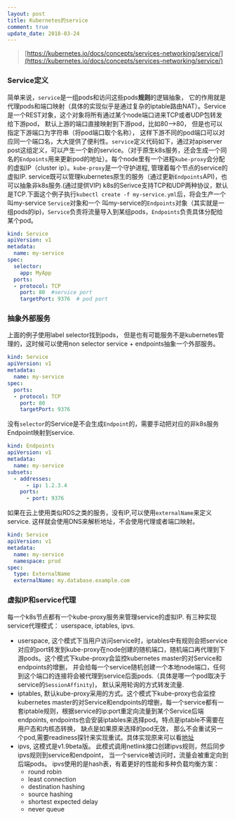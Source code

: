 ```yaml
---
layout: post
title: Kubernetes的service
comment: true
update_date: 2018-03-24
---
```

> [https://kubernetes.io/docs/concepts/services-networking/service/](https://kubernetes.io/docs/concepts/services-networking/service/)

### Service定义
简单来说，`service`是一组pods和访问这些pods**规则**的逻辑抽象， 它的作用就是代理pods和端口映射（具体的实现似乎是通过复杂的iptable路由NAT）。Service是一个REST对象，这个对象将所有通过某个node端口进来TCP或者UDP包转发给下游pod， 默认上游的端口直接映射到下游pod，比如80—>80，
但是也可以指定下游端口为字符串（将pod端口取个名称）， 这样下游不同的pod端口可以对应同一个端口名，大大提供了便利性。`service`定义代码如下，通过对apiserver post这组定义，可以产生一个新的service。（对于原生k8s服务，还会生成一个同名的`Endpoints`用来更新pod的地址）。每个node里有一个进程`kube-proxy`会分配的虚拟IP（cluster ip）。`kube-proxy`是一个守护进程, 管理着每个节点的service的虚拟IP. service既可以管理kubernetes原生的服务（通过更新`Endpoints`API)，也可以抽象非k8s服务.(通过提供VIP)
k8s的Serivce支持TCP和UDP两种协议，默认是TCP.下面这个例子执行`kubectl create -f my-service.yml`后，将会生产一个叫my-service `Service`对象和一个
叫my-service的`Endpoints`对象（其实就是一组pods的ip)，`Service`负责将流量导入到某组pods，`Endpoints`负责具体分配给某个pod。
```yaml
kind: Service
apiVersion: v1
metadata:
  name: my-service
spec:
  selector:
    app: MyApp
  ports:
  - protocol: TCP
    port: 80  #service port
    targetPort: 9376  # pod port
```

### 抽象外部服务
上面的例子使用label selector找到pods， 但是也有可能服务不是kubernetes管理的，这时候可以使用non selector service + endpoints抽象一个外部服务。
```yaml
kind: Service
apiVersion: v1
metadata:
  name: my-service
spec:
  ports:
  - protocol: TCP
    port: 80
    targetPort: 9376
```
没有`selector`的Service是不会生成`Endpoint`的，需要手动把对应的非k8s服务Endpoint映射到service.
```yaml
kind: Endpoints
apiVersion: v1
metadata:
  name: my-service
subsets:
  - addresses:
      - ip: 1.2.3.4
    ports:
      - port: 9376
```
如果在云上使用类似RDS之类的服务，没有IP,可以使用`externalName`来定义service. 这样就会使用DNS来解析地址，不会使用代理或者端口映射。
```yaml
kind: Service
apiVersion: v1
metadata:
  name: my-service
  namespace: prod
spec:
  type: ExternalName
  externalName: my.database.example.com
```
### 虚拟IP和service代理
每一个k8s节点都有一个kube-proxy服务来管理service的虚拟IP. 有三种实现service代理模式： userspace, iptables, ipvs.
- userspace, 这个模式下当用户访问service时，iptables中有规则会把service对应的port转发到kube-proxy在node创建的随机端口，随机端口再代理到下游pods。这个模式下kube-proxy会监控kubernetes master的对Service和endpoints的增删，
并会给每一个service随机创建一个本地node端口，任何到这个端口的连接将会被代理到service后面pods.（具体是哪一个pod取决于service的`SessionAffinity`)， 默认采用轮询的方式转发流量.
- iptables, 默认kube-proxy采用的方式。这个模式下kube-proxy也会监控kubernetes master的对Service和endpoints的增删，每一个service都有一套iptable规则，根据service的ip:port重定向流量到某个Service后端endpoints, endpoints也会安装iptables来选择pod。特点是iptable不需要在用户态和内核态转换， 缺点是如果原来选择的pod无效，
那么不会重试另一个pod,需要readiness探针来实现重试。具体实现原来可以看[地址](https://github.com/jasonGeng88/blog/blob/master/201707/k8s-service.md#q3kube-proxy-%E6%98%AF%E5%A6%82%E4%BD%95%E4%BD%BF%E7%94%A8-iptables-%E5%81%9A%E5%88%B0%E6%9C%8D%E5%8A%A1%E4%BB%A3%E7%90%86%E7%9A%84%E5%AF%B9%E4%BA%8E-iptables-%E4%B8%8D%E4%BA%86%E8%A7%A3%E7%9A%84%E5%90%8C%E5%AD%A6%E5%8F%AF%E4%BB%A5%E7%9B%B4%E6%8E%A5%E8%B7%B3%E8%BF%87)
- ipvs, 这模式是v1.9beta版。 此模式调用netlink接口创建ipvs规则，然后同步ipvs规则到service和endpoint， 当一个service被访问时，流量会被重定向到后端pods。 ipvs使用的是hash表，有着更好的性能和多种负载均衡方案：
    - round robin
    - least connection
    - destination hashing
    - source hashing
    - shortest expected delay
    - never queue
